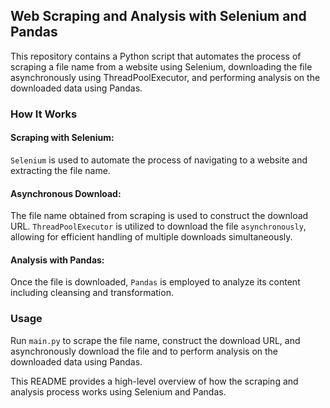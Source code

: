 ## Web Scraping and Analysis with Selenium and Pandas
This repository contains a Python script that automates the process of scraping a file name from a website using Selenium, downloading the file asynchronously using ThreadPoolExecutor, and performing analysis on the downloaded data using Pandas.

### How It Works
#### Scraping with Selenium:
`Selenium` is used to automate the process of navigating to a website and extracting the file name.

#### Asynchronous Download:
The file name obtained from scraping is used to construct the download URL.
`ThreadPoolExecutor` is utilized to download the file `asynchronously`, allowing for efficient handling of multiple downloads simultaneously.

#### Analysis with Pandas:
Once the file is downloaded, `Pandas` is employed to analyze its content including cleansing and transformation.

### Usage
Run `main.py` to scrape the file name, construct the download URL, and asynchronously download the file and to perform analysis on the downloaded data using Pandas.


This README provides a high-level overview of how the scraping and analysis process works using Selenium and Pandas.
